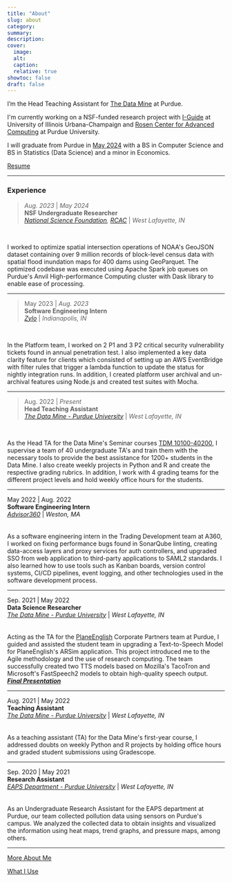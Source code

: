 ```yaml
---
title: "About"
slug: about
category:
summary:
description: 
cover:
  image:
  alt:
  caption: 
  relative: true
showtoc: false
draft: false
---
```

<!-- The fascinating web of life, we come across countless intriguing challenges that beg us to uncover their secrets. Instead of shying away, I find myself irresistibly drawn to these puzzles. Exploring their depths and crafting inventive solutions as a budding Software Engineer fills me with excitement. With an insatiable thirst for knowledge, I see every problem as a chance to learn and explore new horizons.

--- -->

I’m the Head Teaching Assistant for [The Data Mine](https://datamine.purdue.edu/) at Purdue.

I'm currently working on a NSF-funded research project with [I-Guide](https://iguide.illinois.edu/) at University of Illinois Urbana-Champaign and [Rosen Center for Advanced Computing](https://www.rcac.purdue.edu/) at Purdue University.

I will graduate from Purdue in [May 2024](https://www.tickcounter.com/countdown/4277668/pks-graduation) with a BS in Computer Science and BS in Statistics (Data Science) and a minor in Economics.

[Resume](/Pramey_Kabra_Resume.pdf)

---
### Experience

> *Aug. 2023* | *May 2024*  
**NSF Undergraduate Researcher**  
*[National Science Foundation](https://www.nsf.gov/), [RCAC](https://www.rcac.purdue.edu/)* | *West Lafayette, IN*   
<br>  

I worked to optimize spatial intersection operations of NOAA's GeoJSON dataset containing over 9 million records of block-level census data with spatial flood inundation maps for 400 dams using GeoParquet. The optimized codebase was executed using Apache Spark job queues on Purdue's Anvil High-performance Computing cluster with Dask library to enable ease of processing.

---

> May 2023 | *Aug. 2023*  
**Software Engineering Intern**  
*[Zylo](https://zylo.com)* | *Indianapolis, IN*   
<br>   

In the Platform team, I worked on 2 P1 and 3 P2 critical security vulnerability tickets found in annual penetration test. I also implemented a key data clarity feature for clients which consisted of setting up an AWS EventBridge with filter rules that trigger a lambda function to update the status for nightly integration runs. In addition, I created platform user archival and un-archival features using Node.js and created test suites with Mocha. 

---

> Aug. 2022 | *Present*   
**Head Teaching Assistant**   
*[The Data Mine - Purdue University](https://datamine.purdue.edu/)* | *West Lafayette, IN*   
<br>  

As the Head TA for the Data Mine's Seminar courses [TDM 10100-40200](https://rb.gy/x3gki), I supervise a team of 40 undergraduate TA's and train them with the necessary tools to provide the best assistance for 1200+ students in the Data Mine. I also create weekly projects in Python and R and create the respective grading rubrics. In addition, I work with 4 grading teams for the different project levels and hold weekly office hours for the students.

---

May 2022 | Aug. 2022   
**Software Engineering Intern**   
*[Advisor360](https://advisor360.com)* | *Weston, MA*  
<br>  
As a software engineering intern in the Trading Development team at A360, I worked on fixing performance bugs found in SonarQube linting, creating data-access layers and proxy services for auth controllers, and upgraded SSO from web application to third-party applications to SAML2 standards. I also learned how to use tools such as Kanban boards, version control systems, CI/CD pipelines, event logging, and other technologies used in the software development process.  

---

Sep. 2021 | May 2022   
**Data Science Researcher**  
*[The Data Mine - Purdue University](https://datamine.purdue.edu/)* | *West Lafayette, IN*   
<br>  
Acting as the TA for the [PlaneEnglish](https://planeenglishsim.com/) Corporate Partners team at Purdue, I guided and assisted the student team in upgrading a Text-to-Speech Model for PlaneEnglish's ARSim application. This project introduced me to the Agile methodology and the use of research computing. The team successfully created two TTS models based on Mozilla's TacoTron and Microsoft's FastSpeech2 models to obtain high-quality speech output.  
***[Final Presentation](https://datamine.purdue.edu/corporate/planeenglish/)***

---

Aug. 2021 | May 2022  
**Teaching Assistant**  
*[The Data Mine - Purdue University](https://datamine.purdue.edu/)* | *West Lafayette, IN*   
<br>  
As a teaching assistant (TA) for the Data Mine's first-year course, I addressed doubts on weekly Python and R projects by holding office hours and graded student submissions using Gradescope.

---

Sep. 2020 | May 2021  
**Research Assistant**  
*[EAPS Department - Purdue University](https://www.eaps.purdue.edu/)* | *West Lafayette, IN*  
<br>  
As an Undergraduate Research Assistant for the EAPS department at Purdue, our team collected pollution data using sensors on Purdue's campus. We analyzed the collected data to obtain insights and visualized the information using heat maps, trend graphs, and pressure maps, among others.  

---

[More About Me](../more/)

[What I Use](../uses/)